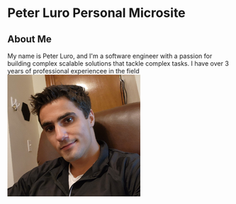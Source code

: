 # Peter Luro Personal Microsite

## About  Me
My name is Peter Luro, and I'm a software engineer with a passion for building complex scalable solutions that tackle complex tasks. I have over 3 years of professional experiencee in the field
<img src="img/profile.png" alt="image" width="300" style="text-align: right;"/>


